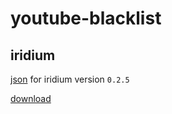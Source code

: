 # youtube-blacklist

## iridium

[json](https://raw.githubusercontent.com/bamdadsabbagh/youtube-blacklist/master/iridium.json) for iridium version `0.2.5`

[download](https://addons.mozilla.org/en-US/firefox/addon/particle-iridium/versions/)
